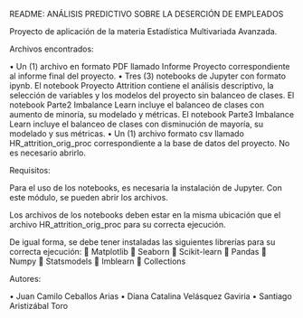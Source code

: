 README: ANÁLISIS PREDICTIVO SOBRE LA DESERCIÓN DE EMPLEADOS

Proyecto de aplicación de la materia Estadística Multivariada Avanzada. 


Archivos encontrados:

•	Un (1) archivo en formato PDF llamado Informe Proyecto correspondiente al informe final del proyecto.
•	Tres (3) notebooks de Jupyter con formato ipynb. 
El notebook Proyecto Attrition contiene el análisis descriptivo, la selección de variables y los modelos del proyecto sin balanceo de clases. 
El notebook Parte2 Imbalance Learn incluye el balanceo de clases con aumento de minoría, su modelado y métricas.
El notebook Parte3 Imbalance Learn incluye el balanceo de clases con disminución de mayoría, su modelado y sus métricas.
•	Un (1) archivo formato csv llamado HR_attrition_orig_proc correspondiente a la base de datos del proyecto. No es necesario abrirlo. 


Requisitos: 

Para el uso de los notebooks, es necesaria la instalación de Jupyter. Con este módulo, se pueden abrir los archivos.

Los archivos de los notebooks deben estar en la misma ubicación que el archivo HR_attrition_orig_proc para su correcta ejecución.

De igual forma, se debe tener instaladas las siguientes librerías para su correcta ejecución:
	Matplotlib
	Seaborn
	Scikit-learn
	Pandas
	Numpy
	Statsmodels
	Imblearn
	Collections

Autores: 

•	Juan Camilo Ceballos Arias
•	Diana Catalina Velásquez Gaviria
•	Santiago Aristizábal Toro

